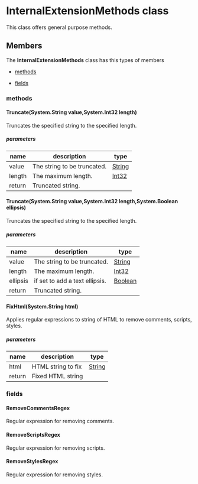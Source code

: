 
# InternalExtensionMethods class

This class offers general purpose methods.

## Members

The **InternalExtensionMethods** class has this types of members

* [methods](#methods)

* [fields](#fields)

### methods

#### Truncate(System.String value,System.Int32 length)

Truncates the specified string to the specified length.

##### parameters



| name | description | type || --- | --- | --- || value | The string to be truncated. | [String](https://msdn.microsoft.com/library/windows/apps/System.String) || length | The maximum length. | [Int32](https://msdn.microsoft.com/library/windows/apps/System.Int32) || return |Truncated string. |
#### Truncate(System.String value,System.Int32 length,System.Boolean ellipsis)

Truncates the specified string to the specified length.

##### parameters



| name | description | type || --- | --- | --- || value | The string to be truncated. | [String](https://msdn.microsoft.com/library/windows/apps/System.String) || length | The maximum length. | [Int32](https://msdn.microsoft.com/library/windows/apps/System.Int32) || ellipsis | if set to  add a text ellipsis. | [Boolean](https://msdn.microsoft.com/library/windows/apps/System.Boolean) || return |Truncated string. |
#### FixHtml(System.String html)

Applies regular expressions to string of HTML to remove comments, scripts, styles.

##### parameters



| name | description | type || --- | --- | --- || html | HTML string to fix | [String](https://msdn.microsoft.com/library/windows/apps/System.String) || return |Fixed HTML string |
### fields

#### RemoveCommentsRegex

Regular expression for removing comments.

#### RemoveScriptsRegex

Regular expression for removing scripts.

#### RemoveStylesRegex

Regular expression for removing styles.
